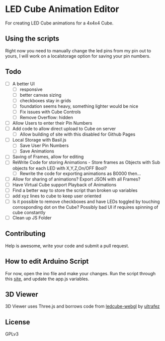 LED Cube Animation Editor
=========================

For creating LED Cube animations for a 4x4x4 Cube.

## Using the scripts
Right now you need to manually change the led pins from my pin out to yours, I will work on a localstorage option for saving your pin numbers. 

## Todo
- [ ] A better UI
    - [ ] responsive
    - [ ] better canvas sizing
    - [ ] checkboxes stay in grids
    - [ ] foundation seems heavy, something lighter would be nice
    - [ ] Fix issues with Cube Controls
    - [ ] Remove Overflow: hidden
- [ ] Allow Users to enter their Pin Numbers
- [ ] Add code to allow direct upload to Cube on server 
    - [ ] Allow building of site with this disabled for Github Pages
- [ ] Local Storage with Basil.js
    - [ ] Save User Pin Numbers
    - [ ] Save Animations
- [ ] Saving of Frames, allow for editing
- [ ] ReWrite Code for storing Animations - Store frames as Objects with Sub objects for each LED with X,Y,Z,On/OFF Bool?
    - [ ] Rewrite the code for exporting animations as B0000 then...
- [ ] Allow for sharing of animations? Export JSON with all Frames?
- [ ] Have Virtual Cube support Playback of Animations
- [ ] Find a better way to store the script than broken up variables
- [ ] add xyz lines to cube to keep user oriented
- [ ] Is it possible to remove checkboxes and have LEDs toggled by touching corrosponding dot on the Cube? Possibly bad UI if requires spinning of cube constantly
- [ ] Clean up JS Folder

## Contributing
Help is awesome, write your code and submit a pull request.

## How to edit Arduino Script
For now, open the ino file and make your changes. Run the script through this [site](http://www.freeformatter.com/javascript-escape.html), and update the app.js variables.

## 3D Viewer
3D Viewer uses Three.js and borrows code from [ledcube-webgl](https://github.com/ultrafez/ledcube-webgl) by [ultrafez](https://github.com/ultrafez)

## License
GPLv3
